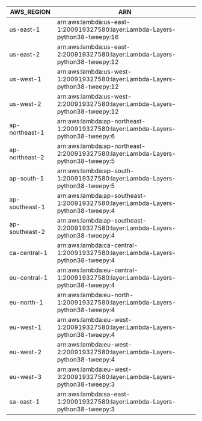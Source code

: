 AWS_REGION      |  ARN
----------------|----------------------------------------------------------------------------------
us-east-1       |  arn:aws:lambda:us-east-1:200919327580:layer:Lambda-Layers-python38-tweepy:16
us-east-2       |  arn:aws:lambda:us-east-2:200919327580:layer:Lambda-Layers-python38-tweepy:12
us-west-1       |  arn:aws:lambda:us-west-1:200919327580:layer:Lambda-Layers-python38-tweepy:12
us-west-2       |  arn:aws:lambda:us-west-2:200919327580:layer:Lambda-Layers-python38-tweepy:12
ap-northeast-1  |  arn:aws:lambda:ap-northeast-1:200919327580:layer:Lambda-Layers-python38-tweepy:6
ap-northeast-2  |  arn:aws:lambda:ap-northeast-2:200919327580:layer:Lambda-Layers-python38-tweepy:5
ap-south-1      |  arn:aws:lambda:ap-south-1:200919327580:layer:Lambda-Layers-python38-tweepy:5
ap-southeast-1  |  arn:aws:lambda:ap-southeast-1:200919327580:layer:Lambda-Layers-python38-tweepy:4
ap-southeast-2  |  arn:aws:lambda:ap-southeast-2:200919327580:layer:Lambda-Layers-python38-tweepy:4
ca-central-1    |  arn:aws:lambda:ca-central-1:200919327580:layer:Lambda-Layers-python38-tweepy:4
eu-central-1    |  arn:aws:lambda:eu-central-1:200919327580:layer:Lambda-Layers-python38-tweepy:4
eu-north-1      |  arn:aws:lambda:eu-north-1:200919327580:layer:Lambda-Layers-python38-tweepy:4
eu-west-1       |  arn:aws:lambda:eu-west-1:200919327580:layer:Lambda-Layers-python38-tweepy:4
eu-west-2       |  arn:aws:lambda:eu-west-2:200919327580:layer:Lambda-Layers-python38-tweepy:4
eu-west-3       |  arn:aws:lambda:eu-west-3:200919327580:layer:Lambda-Layers-python38-tweepy:3
sa-east-1       |  arn:aws:lambda:sa-east-1:200919327580:layer:Lambda-Layers-python38-tweepy:3
